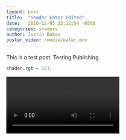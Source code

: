 ```yaml
---
layout: post
title:  "Shader Eater Edited"
date:   2016-12-05 23:12:54 -0500
categories: shaders
author: Justin Bakse
poster_video: /media/eater.mov
---
```


This is a test post. Testing Publishing.

```glsl
shader.rgb = 123;
```

<video class="fill" src="{{site.baseurl}}/media/eater.mov" controls></video>
